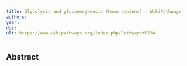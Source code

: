 ```yaml
---
title: Glycolysis and gluconeogenesis (Homo sapiens) - WikiPathways
authors: 
year: 
doi: 
ult: https://www.wikipathways.org/index.php/Pathway:WP534
---
```

## Abstract

